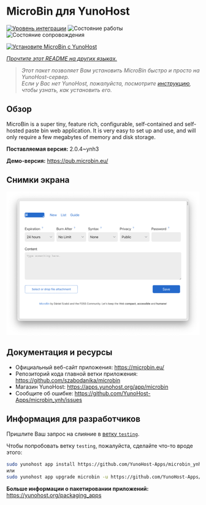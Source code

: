 <!--
Важно: этот README был автоматически сгенерирован <https://github.com/YunoHost/apps/tree/master/tools/readme_generator>
Он НЕ ДОЛЖЕН редактироваться вручную.
-->

# MicroBin для YunoHost

[![Уровень интеграции](https://dash.yunohost.org/integration/microbin.svg)](https://ci-apps.yunohost.org/ci/apps/microbin/) ![Состояние работы](https://ci-apps.yunohost.org/ci/badges/microbin.status.svg) ![Состояние сопровождения](https://ci-apps.yunohost.org/ci/badges/microbin.maintain.svg)

[![Установите MicroBin с YunoHost](https://install-app.yunohost.org/install-with-yunohost.svg)](https://install-app.yunohost.org/?app=microbin)

*[Прочтите этот README на других языках.](./ALL_README.md)*

> *Этот пакет позволяет Вам установить MicroBin быстро и просто на YunoHost-сервер.*  
> *Если у Вас нет YunoHost, пожалуйста, посмотрите [инструкцию](https://yunohost.org/install), чтобы узнать, как установить его.*

## Обзор

MicroBin is a super tiny, feature rich, configurable, self-contained and self-hosted paste bin web application. It is very easy to set up and use, and will only require a few megabytes of memory and disk storage.

**Поставляемая версия:** 2.0.4~ynh3

**Демо-версия:** <https://pub.microbin.eu/>

## Снимки экрана

![Снимок экрана MicroBin](./doc/screenshots/screenshot7.png)

## Документация и ресурсы

- Официальный веб-сайт приложения: <https://microbin.eu/>
- Репозиторий кода главной ветки приложения: <https://github.com/szabodanika/microbin>
- Магазин YunoHost: <https://apps.yunohost.org/app/microbin>
- Сообщите об ошибке: <https://github.com/YunoHost-Apps/microbin_ynh/issues>

## Информация для разработчиков

Пришлите Ваш запрос на слияние в [ветку `testing`](https://github.com/YunoHost-Apps/microbin_ynh/tree/testing).

Чтобы попробовать ветку `testing`, пожалуйста, сделайте что-то вроде этого:

```bash
sudo yunohost app install https://github.com/YunoHost-Apps/microbin_ynh/tree/testing --debug
или
sudo yunohost app upgrade microbin -u https://github.com/YunoHost-Apps/microbin_ynh/tree/testing --debug
```

**Больше информации о пакетировании приложений:** <https://yunohost.org/packaging_apps>
